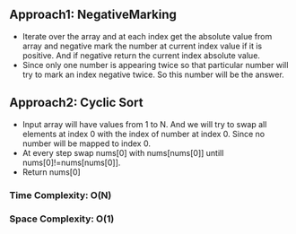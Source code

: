 ## Approach1: NegativeMarking
* Iterate over the array and at each index get the absolute value from array and negative mark the number at current index value if it is positive. And if negative return the current index absolute value.
* Since only one number is appearing twice so that particular number will try to mark an index negative twice. So this number will be the answer.
​
## Approach2: Cyclic Sort
* Input array will have values from 1 to N. And we will try to swap all elements at index 0 with the index of number at index 0. Since no number will be mapped to index 0.
* At every step swap nums[0] with nums[nums[0]] untill nums[0]!=nums[nums[0]].
* Return nums[0]
​
### Time Complexity: O(N)
### Space Complexity: O(1)